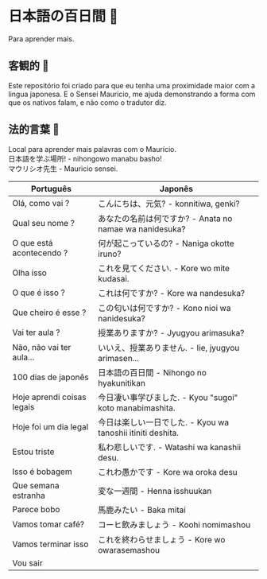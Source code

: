 # 日本語の百日間 :japanese_castle:

Para aprender mais.

## 客観的 :japanese_ogre:

Este repositório foi criado para que eu tenha uma proximidade maior com a lingua japonesa. E o Sensei Mauricio, me ajuda demonstrando a forma com que os nativos falam, e não como o tradutor diz.

## 法的言葉 :barber:

Local para aprender mais palavras com o Maurício.  
日本語を学ぶ場所! - nihongowo manabu basho!  
マウリシオ先生 - Mauricio sensei.

| Português | Japonês |
|-----------|---------|
| Olá, como vai ? | こんにちは、元気? - konnitiwa, genki? |
| Qual seu nome ? | あなたの名前は何ですか? - Anata no namae wa nanidesuka? |
| O que está acontecendo ? | 何が起こっているの? - Naniga okotte iruno? |
| Olha isso | これを見てください. - Kore wo mite kudasai. |
| O que é isso ? | これは何ですか? - Kore wa nandesuka? |
| Que cheiro é esse ? | この匂いは何ですか? - Kono nioi wa nanidesuka? |
| Vai ter aula ? | 授業ありますか? - Jyugyou arimasuka? |
| Não, não vai ter aula...| いいえ、授業ありません. - Iie, jyugyou arimasen... |
| 100 dias de japonês | 日本語の百日間 - Nihongo no hyakunitikan |
| Hoje aprendi coisas legais | 今日凄い事学びました. - Kyou "sugoi" koto manabimashita. |
| Hoje foi um dia legal | 今日は楽しい一日でした. - Kyou wa tanoshii itiniti deshita. |
| Estou triste | 私わ悲しいです. - Watashi wa kanashii desu. |
| Isso é bobagem | これわ愚かです - Kore wa oroka desu | 
| Que semana estranha | 変な一週間 - Henna isshuukan |
| Parece bobo | 馬鹿みたい - Baka mitai |
| Vamos tomar café? | コーヒ飲みましょう - Koohi nomimashou |
| Vamos terminar isso | これを終わらせましょう - Kore wo owarasemashou |
| Vou sair | | 
